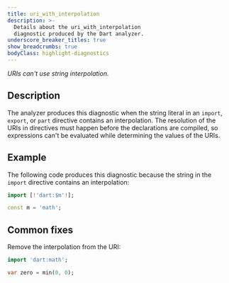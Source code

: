 ```yaml
---
title: uri_with_interpolation
description: >-
  Details about the uri_with_interpolation
  diagnostic produced by the Dart analyzer.
underscore_breaker_titles: true
show_breadcrumbs: true
bodyClass: highlight-diagnostics
---
```


_URIs can't use string interpolation._

## Description

The analyzer produces this diagnostic when the string literal in an
`import`, `export`, or `part` directive contains an interpolation. The
resolution of the URIs in directives must happen before the declarations
are compiled, so expressions can't be  evaluated  while determining the
values of the URIs.

## Example

The following code produces this diagnostic because the string in the
`import` directive contains an interpolation:

```dart
import [!'dart:$m'!];

const m = 'math';
```

## Common fixes

Remove the interpolation from the URI:

```dart
import 'dart:math';

var zero = min(0, 0);
```
